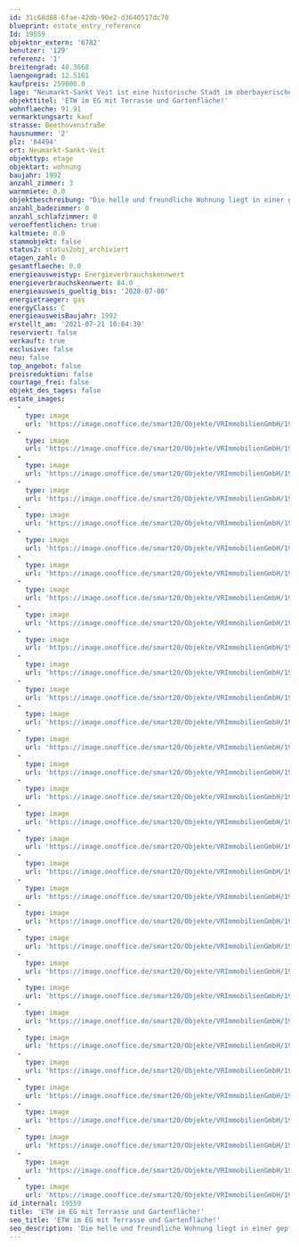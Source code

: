```yaml
---
id: 31c68d88-6fae-42db-90e2-d3640517dc70
blueprint: estate_entry_reference
Id: 19559
objektnr_extern: '6782'
benutzer: '129'
referenz: '1'
breitengrad: 48.3668
laengengrad: 12.5161
kaufpreis: 259000.0
lage: "Neumarkt-Sankt Veit ist eine historische Stadt im oberbayerischen Landkreis Mühldorf am Inn.\r\n\r\nDie Stadt Neumarkt-Sankt-Veit liegt an der B299 zwischen den Städten Mühldorf und Landshut und verfügt über einen eigenen Bahnanschluß.\r\n\r\nDie Stadt Neumarkt-Sankt-Veit bietet Ihren Bewohnern umfangreiche Einkaufsmöglichkeiten. Außerdem finden Sie hier mehrere Kindertagesstätten, Grund- und Mittelschule sowie Ärzte, Zahnärzte und Apotheken. Für Sport, Kultur und Freizeitangebote ist ebenfalls reichlich gesorgt.\r\n\r\nDie aktuelle Einwohnerzahl beträgt ca. 6.300 Personen."
objekttitel: 'ETW im EG mit Terrasse und Gartenfläche!'
wohnflaeche: 91.91
vermarktungsart: kauf
strasse: Beethovenstraße
hausnummer: '2'
plz: '84494'
ort: Neumarkt-Sankt-Veit
objekttyp: etage
objektart: wohnung
baujahr: 1992
anzahl_zimmer: 3
warmmiete: 0.0
objektbeschreibung: "Die helle und freundliche Wohnung liegt in einer gepflegten Wohnanlage in Neumarkt-Sankt-Veit am Stadtrand. Die Wohnanlage besteht aus drei Gebäuden mit insgesamt 48 Wohnungen und einer Tiefgarage.\r\n\r\nDie Wohnung liegt im Erdgeschoß und verfügt zusätzlich über eine Terrasse mit angrenzender eigener Gartenfläche (Süd-/Ostlage) von rd. 130 m².\r\n\r\nA) Räume/Flächen\r\n\r\n- Diele, rd. 2,64 m²\r\n- Wohnen/Essen, rd. 41,64 m²\r\n- Kochen, rd. 8,15 m² (EBK gemäß Bildern ist im Kaufpreis enthalten)  \r\n- Gang, rd. 3,42 m² \r\n- Kind/Büro, rd. 12,10 m²\r\n- Schlafen, rd. 15,62 m²\r\n- Bad (Innenbad/Wanne/Dusche) rd. 6,53 m²\r\n- Abstellfäche, rd. 1,84 m²\r\n\r\n- Summe, rd. 91,91 m²\r\n\r\n\r\n\r\n- Terrasse + Gartenfläche (Süd-/Ostlage) + Gerätehaus\r\n- Kellerabteil\r\n- TG-Stellplatz\r\n\r\nDie Bodenbeläge sind Laminat und Fliesen. Die Wohnung ist in einem sehr guten Zustand und kann sofort bezogen werden.\r\n\r\nIm Anwesen wurde der Gasheizungskessel und Warmwasserspeicher ca. im Jahre 2018 ausgewechselt. Im vorliegenden Energieausweis ist leider noch das Baujahr der alten Heizkesselanlage angegeben und es wurden die vorliegenden Energieverbrauchswerte der alten Kesselanlage verwendet. Durch die neue Heizkesselanlage sollte eine bessere Energieausnutzung erfolgen und die Verbrauchswerte sollten entsprechend besser sein.  \r\n\r\nIn der Wohnanlage sind die üblichen Zusatzeinrichtungen wie z.B. kleiner Kinderspielplatz, Fahrradraum, Trockenraum usw. vorhanden."
anzahl_badezimmer: 0
anzahl_schlafzimmer: 0
veroeffentlichen: true
kaltmiete: 0.0
stammobjekt: false
status2: status2obj_archiviert
etagen_zahl: 0
gesamtflaeche: 0.0
energieausweistyp: Energieverbrauchskennwert
energieverbrauchskennwert: 84.0
energieausweis_gueltig_bis: '2028-07-08'
energietraeger: gas
energyClass: C
energieausweisBaujahr: 1992
erstellt_am: '2021-07-21 10:04:39'
reserviert: false
verkauft: true
exclusive: false
neu: false
top_angebot: false
preisreduktion: false
courtage_frei: false
objekt_des_tages: false
estate_images:
  -
    type: image
    url: 'https://image.onoffice.de/smart20/Objekte/VRImmobilienGmbH/19559/81534ef7-c96c-4415-9c7e-6f157eaeb649.jpg'
  -
    type: image
    url: 'https://image.onoffice.de/smart20/Objekte/VRImmobilienGmbH/19559/3da5e5e3-50a8-41d1-8b58-b051a49e6e83.jpg'
  -
    type: image
    url: 'https://image.onoffice.de/smart20/Objekte/VRImmobilienGmbH/19559/be7c6b03-e475-4255-93f8-df5569dd7ef8.jpg'
  -
    type: image
    url: 'https://image.onoffice.de/smart20/Objekte/VRImmobilienGmbH/19559/53f44a5b-dcd0-47aa-84d4-bd702d8947c1.jpg'
  -
    type: image
    url: 'https://image.onoffice.de/smart20/Objekte/VRImmobilienGmbH/19559/9364ab9a-a3c1-4ff1-97e3-4dc914730e49.jpg'
  -
    type: image
    url: 'https://image.onoffice.de/smart20/Objekte/VRImmobilienGmbH/19559/12fa9378-dd42-48e8-849c-e17512d387a6.jpg'
  -
    type: image
    url: 'https://image.onoffice.de/smart20/Objekte/VRImmobilienGmbH/19559/c820bffd-4cde-4aa6-9a48-cf1dc43c67af.jpg'
  -
    type: image
    url: 'https://image.onoffice.de/smart20/Objekte/VRImmobilienGmbH/19559/1b9861a0-e376-4fe2-ae35-7ef22cb9de1c.jpg'
  -
    type: image
    url: 'https://image.onoffice.de/smart20/Objekte/VRImmobilienGmbH/19559/6c1345bd-b478-4568-9fb1-71a762bb5552.jpg'
  -
    type: image
    url: 'https://image.onoffice.de/smart20/Objekte/VRImmobilienGmbH/19559/14181a45-3f87-494b-bb65-94a6f2f87fea.jpg'
  -
    type: image
    url: 'https://image.onoffice.de/smart20/Objekte/VRImmobilienGmbH/19559/07f35901-0d67-4c9f-a6ad-79779b29fee5.jpg'
  -
    type: image
    url: 'https://image.onoffice.de/smart20/Objekte/VRImmobilienGmbH/19559/79c1a23b-a611-484a-80d3-18109c0dd7a6.jpg'
  -
    type: image
    url: 'https://image.onoffice.de/smart20/Objekte/VRImmobilienGmbH/19559/51ef4b8f-99c8-4f67-a8d6-24cf015f1186.jpg'
  -
    type: image
    url: 'https://image.onoffice.de/smart20/Objekte/VRImmobilienGmbH/19559/9b685960-92cb-4149-8107-9871e4783561.jpg'
  -
    type: image
    url: 'https://image.onoffice.de/smart20/Objekte/VRImmobilienGmbH/19559/6c25859d-4f1c-4c79-b2d0-3d4a09690bc7.jpg'
  -
    type: image
    url: 'https://image.onoffice.de/smart20/Objekte/VRImmobilienGmbH/19559/2ac0b0ec-6a27-481b-a889-c10c7cbe6b08.jpg'
  -
    type: image
    url: 'https://image.onoffice.de/smart20/Objekte/VRImmobilienGmbH/19559/03906380-65c3-4deb-bd72-ffea1fa02b8f.jpg'
  -
    type: image
    url: 'https://image.onoffice.de/smart20/Objekte/VRImmobilienGmbH/19559/e465c0a9-3965-47fa-bbd6-4dc2fc5e9f55.jpg'
  -
    type: image
    url: 'https://image.onoffice.de/smart20/Objekte/VRImmobilienGmbH/19559/19b35395-60f1-4b75-bb51-43ce7b98bc8d.jpg'
  -
    type: image
    url: 'https://image.onoffice.de/smart20/Objekte/VRImmobilienGmbH/19559/8ba61337-e01d-4d60-b837-bf8d852f428d.jpg'
  -
    type: image
    url: 'https://image.onoffice.de/smart20/Objekte/VRImmobilienGmbH/19559/020730dc-cdba-4ad9-82d8-219967dda8c9.jpg'
  -
    type: image
    url: 'https://image.onoffice.de/smart20/Objekte/VRImmobilienGmbH/19559/9412ac13-780c-4afa-bf9d-08ff9b1c464c.jpg'
  -
    type: image
    url: 'https://image.onoffice.de/smart20/Objekte/VRImmobilienGmbH/19559/7e5363db-4ea8-450f-8565-b7510868e66c.jpg'
  -
    type: image
    url: 'https://image.onoffice.de/smart20/Objekte/VRImmobilienGmbH/19559/a5cc03ec-8549-463c-a150-b74a0b647d31.jpg'
  -
    type: image
    url: 'https://image.onoffice.de/smart20/Objekte/VRImmobilienGmbH/19559/12d5a382-0ebc-4c3e-a9d4-5430e8128db5.jpg'
  -
    type: image
    url: 'https://image.onoffice.de/smart20/Objekte/VRImmobilienGmbH/19559/9b7b812d-5471-4364-bad6-228848476edd.jpg'
  -
    type: image
    url: 'https://image.onoffice.de/smart20/Objekte/VRImmobilienGmbH/19559/c59b4976-d8f5-4628-87c8-aeb307409ca6.jpg'
  -
    type: image
    url: 'https://image.onoffice.de/smart20/Objekte/VRImmobilienGmbH/19559/c643fade-cb04-4100-bead-aa93df0af3ac.jpg'
  -
    type: image
    url: 'https://image.onoffice.de/smart20/Objekte/VRImmobilienGmbH/19559/7b54ab11-48ba-4186-a79b-7dc15472bae9.jpg'
  -
    type: image
    url: 'https://image.onoffice.de/smart20/Objekte/VRImmobilienGmbH/19559/f767ad73-04da-49e2-bc4f-e203ed1595db.jpg'
  -
    type: image
    url: 'https://image.onoffice.de/smart20/Objekte/VRImmobilienGmbH/19559/e25df1b0-b3d0-4e33-9b33-758881d9bb80.jpg'
  -
    type: image
    url: 'https://image.onoffice.de/smart20/Objekte/VRImmobilienGmbH/19559/7818884f-c90e-42e4-a7b3-7bd8619c9ac5.jpg'
id_internal: 19559
title: 'ETW im EG mit Terrasse und Gartenfläche!'
seo_title: 'ETW im EG mit Terrasse und Gartenfläche!'
seo_description: 'Die helle und freundliche Wohnung liegt in einer gepflegten Wohnanlage in Neumarkt-Sankt-Veit am Stadtrand. Die Wohnanlage besteht aus drei Gebäuden mit insges'
---
```

